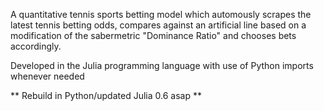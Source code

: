 A quantitative tennis sports betting model which automously scrapes the latest tennis betting odds, compares against 
an artificial line based on a modification of the sabermetric "Dominance Ratio" and chooses bets accordingly.

Developed in the Julia programming language with use of Python imports whenever needed

** Rebuild in Python/updated Julia 0.6 asap **
